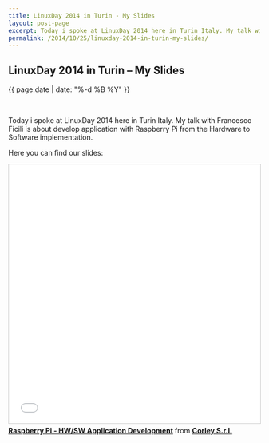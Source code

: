 ```yaml
---
title: LinuxDay 2014 in Turin - My Slides
layout: post-page
excerpt: Today i spoke at LinuxDay 2014 here in Turin Italy. My talk with <a href="http://francescoficili.com/">Francesco Ficili</a> is about develop application with Raspberry Pi from the Hardware to Software implementation.
permalink: /2014/10/25/linuxday-2014-in-turin-my-slides/
---
```


## LinuxDay 2014 in Turin – My Slides

<p class="small text-center">{{ page.date | date: "%-d %B %Y" }}</p>
<div>&nbsp;</div>

Today i spoke at LinuxDay 2014 here in Turin Italy. My talk with Francesco Ficili is about develop application with
Raspberry Pi from the Hardware to Software implementation.


Here you can find our slides:

<div class="row text-center">
<iframe src="//www.slideshare.net/slideshow/embed_code/40713213" width="640" height="519" frameborder="0" marginwidth="0" marginheight="0" scrolling="no" style="border:1px solid #CCC; border-width:1px; margin-bottom:5px; max-width: 100%;" allowfullscreen> </iframe> <div style="margin-bottom:5px"> <strong> <a href="//www.slideshare.net/corleycloud/raspberry-pi-40713213" title="Raspberry Pi - HW/SW Application Development" target="_blank">Raspberry Pi - HW/SW Application Development</a> </strong> from <strong><a href="//www.slideshare.net/corleycloud" target="_blank">Corley S.r.l.</a></strong> </div>
</div>


